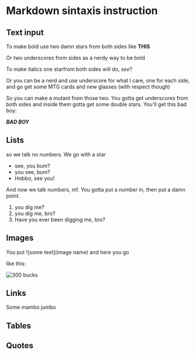 # Markdown sintaxis instruction

## Text input

To make bold use two damn stars from both sides like **THIS** 

Or two underscores from sides as a nerdy way to be bold

To make italics one starfrom both sides will do, *see*?

Or you can be a nerd and use underscore for what I care, one for each side, and go get some MTG cards and new glasses (with respect though)

So you can make a mutant from those two. You gotta get underscores from both sides and inside them gotta get some double stars. You'll get this bad boy:

_**BAD BOY**_

## Lists

so we talk no numbers. We go with a star

* see, you bum?
* you see, bum?
* Hobbo, see you!

And now we talk numbers, mf. You gotta put a number in, then put a damn point.

1. you dig me?
2. you dig me, bro?
3. Have you ever been digging me, bro? 

## Images

You put ![some text](image name) and here you go

like this:

![300 bucks](gaci.jpg)

## Links

Some mambo jumbo

## Tables

## Quotes